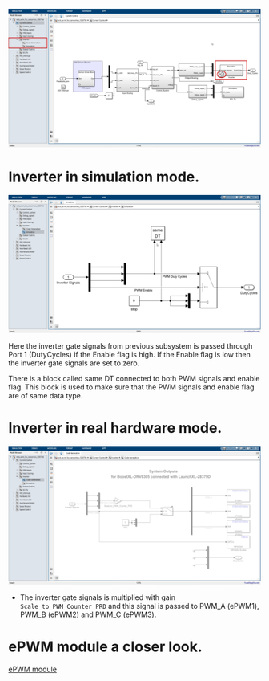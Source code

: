 ![alt text](..\images\writings_image-23.png)

# Inverter in simulation mode.

![alt text](..\images\writings_image-24.png)

Here the inverter gate signals from previous subsystem is passed through Port 1 (DutyCycles) if the Enable flag is high. If the Enable flag is low then the inverter gate signals are set to zero.

There is a block called same DT connected to both PWM signals and enable flag. This block is used to make sure that the PWM signals and enable flag are of same data type.

# Inverter in real hardware mode.

![alt text](..\images\writings_image-25.png)

- The inverter gate signals is multiplied with gain `Scale_to_PWM_Counter_PRD` and this signal is passed to PWM_A (ePWM1), PWM_B (ePWM2) and PWM_C (ePWM3).

# ePWM module a closer look.

[ePWM module](./ePWM.md)
